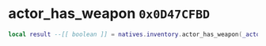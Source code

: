 # actor_has_weapon `0x0D47CFBD`

```lua
local result --[[ boolean ]] = natives.inventory.actor_has_weapon(_actor --[[ integer ]], _weaponEnum --[[ integer ]])
```
